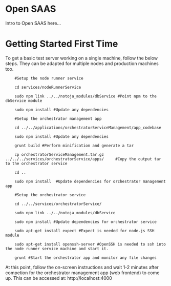 # Open SAAS

Intro to Open SAAS here...

# Getting Started First Time

To get a basic test server working on a single machine, follow the below steps. They can be adapted for multiple nodes and production machines too.

		#Setup the node runner service

		cd services/nodeRunnerService

		sudo npm link ../../notoja_modules/dbService #Point npm to the dbService module

		sudo npm install #Update any dependencies

		#Setup the orchestrator management app

		cd ../../applications/orchestratorServiceManagement/app_codebase

		sudo npm install #Update any dependencies

		grunt build #Perform minification and generate a tar

		cp orchestratorServiceManagement.tar.gz ../../../services/orchestratorService/apps/		#Copy the output tar to the orchestrator service

		cd ..

		sudo npm install  #Update dependencies for orchestrator management app

		#Setup the orchestrator service

		cd ../../services/orchestratorService/

		sudo npm link ../../notoja_modules/dbService

		sudo npm install #Update dependencies for orchestrator service

		sudo apt-get install expect #Expect is needed for node.js SSH module

		sudo apt-get install openssh-server #OpenSSH is needed to ssh into the node runner service machine and start it.

		grunt #Start the orchestrator app and monitor any file changes

At this point, follow the on-screen instructions and wait 1-2 minutes after competion for the orchestrator management app (web frontend) to come up. This can be accessed at: http://localhost:4000



